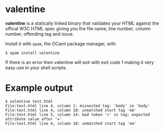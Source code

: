 valentine
===========

**valentine** is a statically linked binary that validates your HTML
against the offical W3C HTML spec giving you the file name, line
number, column number, offending tag and issue.

Install it with `opam`, the OCaml package manager, with 

```shell
$ opam install valentine
```

If there is an error then valentine will exit with exit code 1 making
it very easy use in your shell scripts.

Example output
=================

```shell
$ valentine test.html
File:test.html line 4, column 1: misnested tag: 'body' in 'body'
File:test.html line 4, column 10: unmatched start tag 'em'
File:test.html line 5, column 14: bad token '>' in tag: expected attribute value after '='
File:test.html line 4, column 10: unmatched start tag 'em'
```

